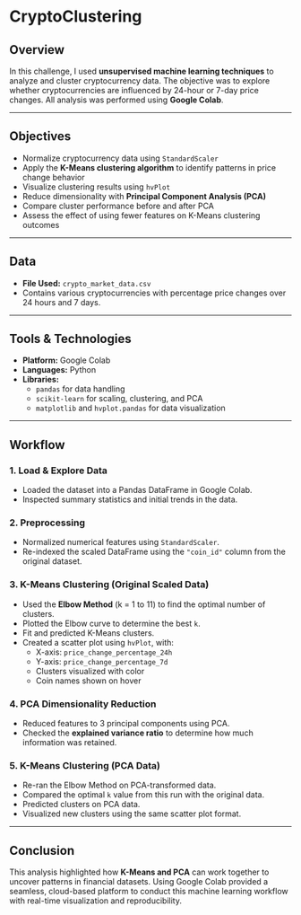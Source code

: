 # CryptoClustering

## Overview

In this challenge, I used **unsupervised machine learning techniques** to analyze and cluster cryptocurrency data. The objective was to explore whether cryptocurrencies are influenced by 24-hour or 7-day price changes. All analysis was performed using **Google Colab**.

---

## Objectives

- Normalize cryptocurrency data using `StandardScaler`
- Apply the **K-Means clustering algorithm** to identify patterns in price change behavior
- Visualize clustering results using `hvPlot`
- Reduce dimensionality with **Principal Component Analysis (PCA)**
- Compare cluster performance before and after PCA
- Assess the effect of using fewer features on K-Means clustering outcomes

---

## Data

- **File Used:** `crypto_market_data.csv`  
- Contains various cryptocurrencies with percentage price changes over 24 hours and 7 days.

---

## Tools & Technologies

- **Platform:** Google Colab
- **Languages:** Python
- **Libraries:**  
  - `pandas` for data handling  
  - `scikit-learn` for scaling, clustering, and PCA  
  - `matplotlib` and `hvplot.pandas` for data visualization

---

## Workflow

### 1. Load & Explore Data
- Loaded the dataset into a Pandas DataFrame in Google Colab.
- Inspected summary statistics and initial trends in the data.

### 2. Preprocessing
- Normalized numerical features using `StandardScaler`.
- Re-indexed the scaled DataFrame using the `"coin_id"` column from the original dataset.

### 3. K-Means Clustering (Original Scaled Data)
- Used the **Elbow Method** (k = 1 to 11) to find the optimal number of clusters.
- Plotted the Elbow curve to determine the best `k`.
- Fit and predicted K-Means clusters.
- Created a scatter plot using `hvPlot`, with:
  - X-axis: `price_change_percentage_24h`
  - Y-axis: `price_change_percentage_7d`
  - Clusters visualized with color
  - Coin names shown on hover

### 4. PCA Dimensionality Reduction
- Reduced features to 3 principal components using PCA.
- Checked the **explained variance ratio** to determine how much information was retained.

### 5. K-Means Clustering (PCA Data)
- Re-ran the Elbow Method on PCA-transformed data.
- Compared the optimal `k` value from this run with the original data.
- Predicted clusters on PCA data.
- Visualized new clusters using the same scatter plot format.

---

## Conclusion

This analysis highlighted how **K-Means and PCA** can work together to uncover patterns in financial datasets. Using Google Colab provided a seamless, cloud-based platform to conduct this machine learning workflow with real-time visualization and reproducibility.
